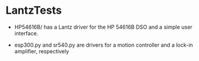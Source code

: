 LantzTests
==========

* HP54616B/ has a Lantz driver for the HP 54616B DSO and a simple user interface.

* esp300.py and sr540.py are drivers for a motion controller and a lock-in
  amplifier, respectively

